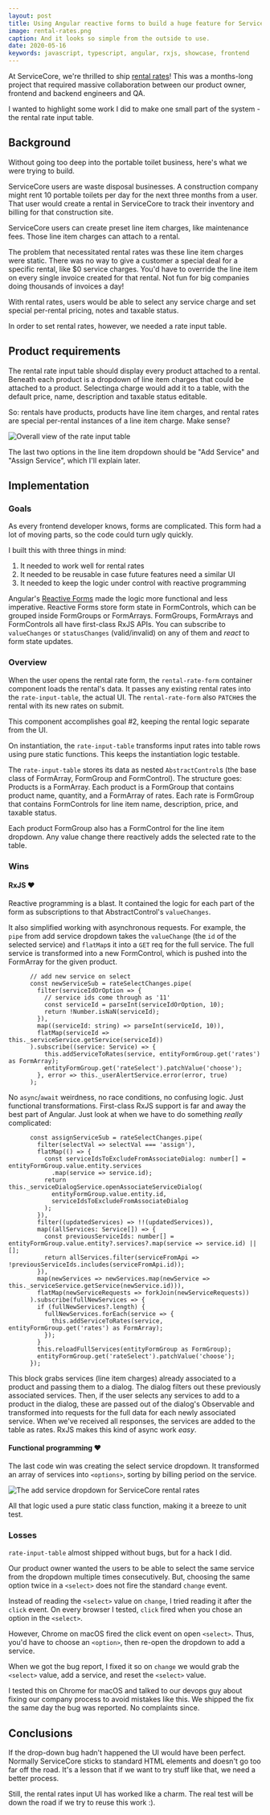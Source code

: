 ```yaml
---
layout: post
title: Using Angular reactive forms to build a huge feature for ServiceCore
image: rental-rates.png
caption: And it looks so simple from the outside to use.
date: 2020-05-16
keywords: javascript, typescript, angular, rxjs, showcase, frontend
---
```


At ServiceCore, we're thrilled to ship [rental rates](https://support.servicecore.com/hc/en-us/articles/360041523411-Add-Rental-Rates)! This was a months-long project that required massive collaboration between our product owner, frontend and backend engineers and QA. 

I wanted to highlight some work I did to make one small part of the system - the rental rate input table.

<!--break-->

## Background

Without going too deep into the portable toilet business, here's what we were trying to build. 

ServiceCore users are waste disposal businesses. A construction company might rent 10 portable toilets per day for the next three months from a user. That user would create a rental in ServiceCore to track their inventory and billing for that construction site.

ServiceCore users can create preset line item charges, like maintenance fees. Those line item charges can attach to a rental. 

The problem that necessitated rental rates was these line item charges were static. There was no way to give a customer a special deal for a specific rental, like $0 service charges. You'd have to override the line item on every single invoice created for that rental. Not fun for big companies doing thousands of invoices a day!

With rental rates, users would be able to select any service charge and set special per-rental pricing, notes and taxable status.

In order to set rental rates, however, we needed a rate input table.

## Product requirements

The rental rate input table should display every product attached to a rental. Beneath each product is a dropdown of line item charges that could be attached to a product. Selectinga charge would add it to a table, with the default price, name, description and taxable status editable.

So: rentals have products, products have line item charges, and rental rates are special per-rental instances of a line item charge. Make sense? 

![Overall view of the rate input table](/img/rental-rates.png)

The last two options in the line item dropdown should be "Add Service" and "Assign Service", which I'll explain later. 

## Implementation

### Goals

As every frontend developer knows, forms are complicated. This form had a lot of moving parts, so the code could turn ugly quickly. 

I built this with three things in mind:

1. It needed to work well for rental rates
2. It needed to be reusable in case future features need a similar UI
3. It needed to keep the logic under control with reactive programming

Angular's [Reactive Forms](https://angular.io/guide/reactive-forms) made the logic more functional and less imperative. Reactive Forms store form state in FormControls, which can be grouped inside FormGroups or FormArrays. FormGroups, FormArrays and FormControls all have first-class RxJS APIs. You can subscribe to `valueChanges` or `statusChanges` (valid/invalid) on any of them and *react* to form state updates. 

### Overview

When the user opens the rental rate form, the `rental-rate-form` container component loads the rental's data. It passes any existing rental rates into the `rate-input-table`, the actual UI. The `rental-rate-form` also `PATCH`es the rental with its new rates on submit. 

This component accomplishes goal #2, keeping the rental logic separate from the UI.

On instantiation, the `rate-input-table` transforms input rates into table rows using pure static functions. This keeps the instantiation logic testable.

The `rate-input-table` stores its data as nested `AbstractControl`s (the base class of FormArray, FormGroup and FormControl). The structure goes: Products is a FormArray. Each product is a FormGroup that contains product name, quantity, and a FormArray of rates. Each rate is FormGroup that contains FormControls for line item name, description, price, and taxable status. 

Each product FormGroup also has a FormControl for the line item dropdown. Any value change there reactively adds the selected rate to the table. 

### Wins

#### RxJS &hearts;

Reactive programming is a blast. It contained the logic for each part of the form as subscriptions to that AbstractControl's `valueChanges`.

It also simplified working with asynchronous requests. For example, the `pipe` from add service dropdown takes the `valueChange` (the `id` of the selected service) and `flatMap`s it into a `GET` req for the full service. The full service is transformed into a new FormControl, which is pushed into the FormArray for the given product. 

```
      // add new service on select
      const newServiceSub = rateSelectChanges.pipe(
        filter(serviceIdOrOption => {
          // service ids come through as '11'
          const serviceId = parseInt(serviceIdOrOption, 10);
          return !Number.isNaN(serviceId);
        }),
        map((serviceId: string) => parseInt(serviceId, 10)),
        flatMap(serviceId => this._serviceService.getService(serviceId))
      ).subscribe((service: Service) => {
          this.addServiceToRates(service, entityFormGroup.get('rates') as FormArray);
          entityFormGroup.get('rateSelect').patchValue('choose');
        }, error => this._userAlertService.error(error, true)
      );

```

No `async`/`await` weirdness, no race conditions, no confusing logic. Just functional transformations. First-class RxJS support is far and away the best part of Angular. Just look at when we have to do something *really* complicated:

```
      const assignServiceSub = rateSelectChanges.pipe(
        filter(selectVal => selectVal === 'assign'),
        flatMap(() => {
          const serviceIdsToExcludeFromAssociateDialog: number[] = entityFormGroup.value.entity.services
            .map(service => service.id);
          return this._serviceDialogService.openAssociateServiceDialog(
            entityFormGroup.value.entity.id,
            serviceIdsToExcludeFromAssociateDialog
          );
        }),
        filter((updatedServices) => !!(updatedServices)),
        map((allServices: Service[]) => {
          const previousServiceIds: number[] = entityFormGroup.value.entity?.services?.map(service => service.id) || [];
          return allServices.filter(serviceFromApi => !previousServiceIds.includes(serviceFromApi.id));
        }),
        map(newServices => newServices.map(newService => this._serviceService.getService(newService.id))),
        flatMap(newServiceRequests => forkJoin(newServiceRequests))
      ).subscribe(fullNewServices => {
        if (fullNewServices?.length) {
          fullNewServices.forEach(service => {
            this.addServiceToRates(service, entityFormGroup.get('rates') as FormArray);
          });
        }
        this.reloadFullServices(entityFormGroup as FormGroup);
        entityFormGroup.get('rateSelect').patchValue('choose');
      });

```

This block grabs services (line item charges) already associated to a product and passing them to a dialog. The dialog filters out these previously associated services. Then, if the user selects any services to add to a product in the dialog, these are passed out of the dialog's Observable and transformed into requests for the full data for each newly associated service. When we've received all responses, the services are added to the table as rates. RxJS makes this kind of async work *easy*.

#### Functional programming &hearts;

The last code win was creating the select service dropdown. It transformed an array of services into `<options>`, sorting by billing period on the service. 

![The add service dropdown for ServiceCore rental rates](/img/rental-rate-dropdown.png)

All that logic used a pure static class function, making it a breeze to unit test. 

### Losses

`rate-input-table` almost shipped without bugs, but for a hack I did.

Our product owner wanted the users to be able to select the same service from the dropdown multiple times consecutively. But, choosing the same option twice in a `<select>` does not fire the standard `change` event.

Instead of reading the `<select>` value on `change`, I tried reading it after the `click` event. On every browser I tested, `click` fired when you chose an option in the `<select>`. 

However, Chrome on macOS fired the click event on open `<select>`. Thus, you'd have to choose an `<option>`, then re-open the dropdown to add a service. 

When we got the bug report, I fixed it so on `change` we would grab the `<select>` value, add a service, and reset the `<select>` value. 

I tested this on Chrome for macOS and talked to our devops guy about fixing our company process to avoid mistakes like this. We shipped the fix the same day the bug was reported. No complaints since.

## Conclusions

If the drop-down bug hadn't happened the UI would have been perfect. Normally ServiceCore sticks to standard HTML elements and doesn't go too far off the road. It's a lesson that if we want to try stuff like that, we need a better process.

Still, the rental rates input UI has worked like a charm. The real test will be down the road if we try to reuse this work :).
